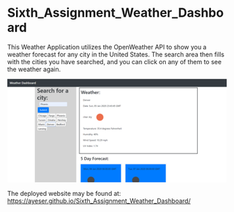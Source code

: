 # Sixth_Assignment_Weather_Dashboard

This Weather Application utilizes the OpenWeather API to show you a weather forecast for any city in the United States. The search area then fills with the cities you have searched, and you can click on any of them to see the weather again.

![Site_Image](/weatherApp.png)

The deployed website may be found at: https://ayeser.github.io/Sixth_Assignment_Weather_Dashboard/

